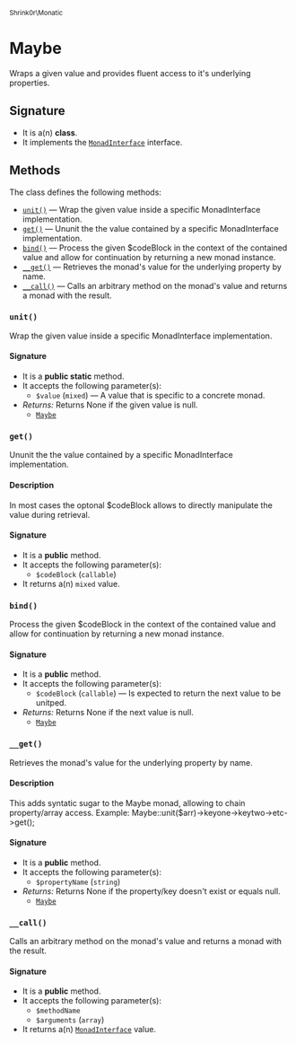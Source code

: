 <small>Shrink0r\Monatic</small>

Maybe
=====

Wraps a given value and provides fluent access to it&#039;s underlying properties.

Signature
---------

- It is a(n) **class**.
- It implements the [`MonadInterface`](../../Shrink0r/Monatic/MonadInterface.md) interface.

Methods
-------

The class defines the following methods:

- [`unit()`](#unit) &mdash; Wrap the given value inside a specific MonadInterface implementation.
- [`get()`](#get) &mdash; Ununit the the value contained by a specific MonadInterface implementation.
- [`bind()`](#bind) &mdash; Process the given $codeBlock in the context of the contained value
and allow for continuation by returning a new monad instance.
- [`__get()`](#__get) &mdash; Retrieves the monad&#039;s value for the underlying property by name.
- [`__call()`](#__call) &mdash; Calls an arbitrary method on the monad&#039;s value and returns a monad with the result.

### `unit()` <a name="unit"></a>

Wrap the given value inside a specific MonadInterface implementation.

#### Signature

- It is a **public static** method.
- It accepts the following parameter(s):
    - `$value` (`mixed`) &mdash; A value that is specific to a concrete monad.
- _Returns:_ Returns None if the given value is null.
    - [`Maybe`](../../Shrink0r/Monatic/Maybe.md)

### `get()` <a name="get"></a>

Ununit the the value contained by a specific MonadInterface implementation.

#### Description

In most cases the optonal $codeBlock allows to directly manipulate the value during retrieval.

#### Signature

- It is a **public** method.
- It accepts the following parameter(s):
    - `$codeBlock` (`callable`)
- It returns a(n) `mixed` value.

### `bind()` <a name="bind"></a>

Process the given $codeBlock in the context of the contained value
and allow for continuation by returning a new monad instance.

#### Signature

- It is a **public** method.
- It accepts the following parameter(s):
    - `$codeBlock` (`callable`) &mdash; Is expected to return the next value to be unitped.
- _Returns:_ Returns None if the next value is null.
    - [`Maybe`](../../Shrink0r/Monatic/Maybe.md)

### `__get()` <a name="__get"></a>

Retrieves the monad&#039;s value for the underlying property by name.

#### Description

This adds syntatic sugar to the Maybe monad, allowing to chain property/array access.
Example: Maybe::unit($arr)-&gt;keyone-&gt;keytwo-&gt;etc-&gt;get();

#### Signature

- It is a **public** method.
- It accepts the following parameter(s):
    - `$propertyName` (`string`)
- _Returns:_ Returns None if the property/key doesn&#039;t exist or equals null.
    - [`Maybe`](../../Shrink0r/Monatic/Maybe.md)

### `__call()` <a name="__call"></a>

Calls an arbitrary method on the monad&#039;s value and returns a monad with the result.

#### Signature

- It is a **public** method.
- It accepts the following parameter(s):
    - `$methodName`
    - `$arguments` (`array`)
- It returns a(n) [`MonadInterface`](../../Shrink0r/Monatic/MonadInterface.md) value.

